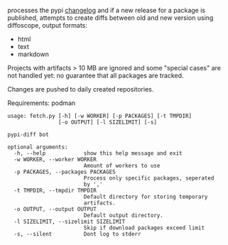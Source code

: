 processes the pypi
[changelog](https://warehouse.pypa.io/api-reference/xml-rpc.html) and if a new release for
a package is published, attempts to create diffs between old and new version
using diffoscope, output formats:

 * html
 * text
 * markdown

Projects with artifacts > 10 MB are ignored and some "special cases" are not
handled yet: no guarantee that all packages are tracked.

Changes are pushed to daily created repositories.

Requirements: podman

```
usage: fetch.py [-h] [-w WORKER] [-p PACKAGES] [-t TMPDIR]
                [-o OUTPUT] [-l SIZELIMIT] [-s]

pypi-diff bot

optional arguments:
  -h, --help            show this help message and exit
  -w WORKER, --worker WORKER
                        Amount of workers to use
  -p PACKAGES, --packages PACKAGES
                        Process only specific packages, seperated
                        by ','
  -t TMPDIR, --tmpdir TMPDIR
                        Default directory for storing temporary
                        artifacts.
  -o OUTPUT, --output OUTPUT
                        Default output directory.
  -l SIZELIMIT, --sizelimit SIZELIMIT
                        Skip if download packages exceed limit
  -s, --silent          Dont log to stderr
```

